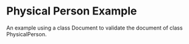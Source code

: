 # Physical Person Example

An example using a class Document to validate the document of class PhysicalPerson.
